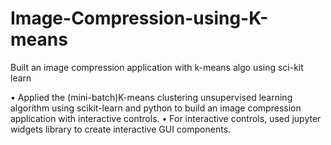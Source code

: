 # Image-Compression-using-K-means
Built an image compression application with k-means algo using sci-kit learn 

•	Applied the (mini-batch)K-means clustering unsupervised learning algorithm using scikit-learn and python to build an image compression application with interactive controls. 
•	For interactive controls, used jupyter widgets library to create interactive GUI components. 

